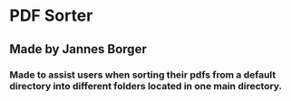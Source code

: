 # PDF Sorter
## Made by Jannes Borger

### Made to assist users when sorting their pdfs from a default directory into different folders located in one main directory.